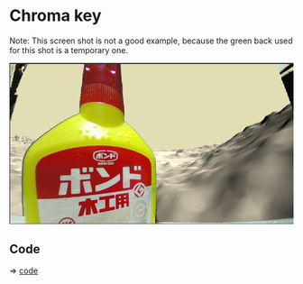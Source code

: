 # Chroma key

Note: This screen shot is not a good example, because the green back used for this shot is a temporary one.

![screenshot](./chromakey.png)

## Code 

=> [code](../ChromaKey)
